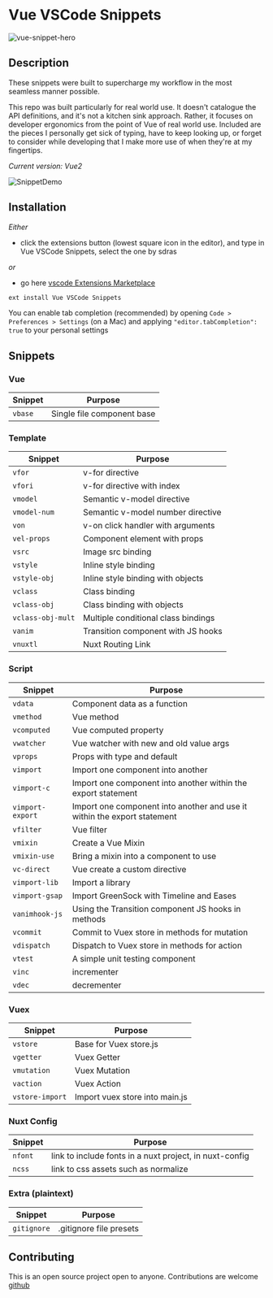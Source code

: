# Vue VSCode Snippets

![vue-snippet-hero](https://s3-us-west-2.amazonaws.com/s.cdpn.io/28963/vue-snippet-hero.gif)

## Description

These snippets were built to supercharge my workflow in the most seamless manner possible.

This repo was built particularly for real world use. It doesn't catalogue the API definitions, and it's not a kitchen sink approach. Rather, it focuses on developer ergonomics from the point of Vue of real world use. Included are the pieces I personally get sick of typing, have to keep looking up, or forget to consider while developing that I make more use of when they're at my fingertips.

_Current version: Vue2_

![SnippetDemo](https://s3-us-west-2.amazonaws.com/s.cdpn.io/28963/SnippetDemo.gif)

## Installation

_Either_

* click the extensions button (lowest square icon in the editor), and type in Vue VSCode Snippets, select the one by sdras

_or_

* go here [vscode Extensions Marketplace](https://marketplace.visualstudio.com/items?itemName=sdras.vue-vscode-snippets)

```javascript
ext install Vue VSCode Snippets
```

You can enable tab completion (recommended) by opening `Code > Preferences > Settings` (on a Mac) and applying `"editor.tabCompletion": true` to your personal settings

## Snippets

### Vue

| Snippet | Purpose                    |
| ------- | -------------------------- |
| `vbase` | Single file component base |

### Template

| Snippet           | Purpose                             |
| ----------------- | ----------------------------------- |
| `vfor`            | v-for directive                     |
| `vfori`           | v-for directive with index          |
| `vmodel`          | Semantic v-model directive          |
| `vmodel-num`      | Semantic v-model number directive   |
| `von`             | v-on click handler with arguments   |
| `vel-props`       | Component element with props        |
| `vsrc`            | Image src binding                   |
| `vstyle`          | Inline style binding                |
| `vstyle-obj`      | Inline style binding with objects   |
| `vclass`          | Class binding                       |
| `vclass-obj`      | Class binding with objects          |
| `vclass-obj-mult` | Multiple conditional class bindings |
| `vanim`           | Transition component with JS hooks  |
| `vnuxtl`          | Nuxt Routing Link                   |

### Script

| Snippet          | Purpose                                                                  |
| ---------------- | ------------------------------------------------------------------------ |
| `vdata`          | Component data as a function                                             |
| `vmethod`        | Vue method                                                               |
| `vcomputed`      | Vue computed property                                                    |
| `vwatcher`       | Vue watcher with new and old value args                                  |
| `vprops`         | Props with type and default                                              |
| `vimport`        | Import one component into another                                        |
| `vimport-c`      | Import one component into another within the export statement            |
| `vimport-export` | Import one component into another and use it within the export statement |
| `vfilter`        | Vue filter                                                               |
| `vmixin`         | Create a Vue Mixin                                                       |
| `vmixin-use`     | Bring a mixin into a component to use                                    |
| `vc-direct`      | Vue create a custom directive                                            |
| `vimport-lib`    | Import a library                                                         |
| `vimport-gsap`   | Import GreenSock with Timeline and Eases                                 |
| `vanimhook-js`   | Using the Transition component JS hooks in methods                       |
| `vcommit`        | Commit to Vuex store in methods for mutation                             |
| `vdispatch`      | Dispatch to Vuex store in methods for action                             |
| `vtest`          | A simple unit testing component                                          |
| `vinc`           | incrementer                                                              |
| `vdec`           | decrementer                                                              |

### Vuex

| Snippet         | Purpose                        |
| --------------- | ------------------------------ |
| `vstore`        | Base for Vuex store.js         |
| `vgetter`       | Vuex Getter                    |
| `vmutation`     | Vuex Mutation                  |
| `vaction`       | Vuex Action                    |
| `vstore-import` | Import vuex store into main.js |

### Nuxt Config

| Snippet | Purpose                                                 |
| ------- | ------------------------------------------------------- |
| `nfont` | link to include fonts in a nuxt project, in nuxt-config |
| `ncss`  | link to css assets such as normalize                    |

### Extra (plaintext)

| Snippet     | Purpose                 |
| ----------- | ----------------------- |
| `gitignore` | .gitignore file presets |

## Contributing

This is an open source project open to anyone. Contributions are welcome [github](https://github.com/sdras/vue-vscode-snippets)
